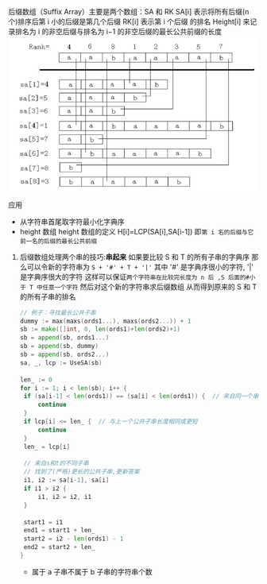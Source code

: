 后缀数组（Suffix Array）主要是两个数组：SA 和 RK
SA[i] 表示将所有后缀(n 个)排序后第 i 小的后缀是第几个后缀
RK[i] 表示第 i 个后缀 的排名
Height[i] 来记录排名为 i 的非空后缀与排名为 i−1 的非空后缀的最长公共前缀的长度
![](image/note/1651156168474.png)

应用

- 从字符串首尾取字符最小化字典序
- height 数组
  height 数组的定义
  H[i]=LCP(SA[i],SA[i-1])
  即`第 i 名的后缀与它前一名的后缀的最长公共前缀`

1. 后缀数组处理两个串的技巧:**串起来**
   如果要比较 S 和 T 的所有子串的字典序
   那么可以令新的字符串为 `S + '#' + T + '|'`
   其中 '#' 是字典序很小的字符, '|' 是字典序很大的字符
   这样可以保证`两个字符串在比较完长度为 n 后 ,S 后面的#小于 T 中任意一个字符`
   然后对这个新的字符串求后缀数组 从而得到原来的 S 和 T 的所有子串的排名

   ```go
   // 例子：寻找最长公共子串
   dummy := max(maxs(ords1...), maxs(ords2...)) + 1
   sb := make([]int, 0, len(ords1)+len(ords2)+1)
   sb = append(sb, ords1...)
   sb = append(sb, dummy)
   sb = append(sb, ords2...)
   sa, _, lcp := UseSA(sb)

   len_ := 0
   for i := 1; i < len(sb); i++ {
   	if (sa[i-1] < len(ords1)) == (sa[i] < len(ords1)) {  // 来自同一个串
   		continue
   	}
   	if lcp[i] <= len_ {  // 与上一个公共子串长度相同或更短
   		continue
   	}
   	len_ = lcp[i]

   	// 来自s和t的不同子串
   	// 找到了(严格)更长的公共子串,更新答案
   	i1, i2 := sa[i-1], sa[i]
   	if i1 > i2 {
   		i1, i2 = i2, i1
   	}

   	start1 = i1
   	end1 = start1 + len_
   	start2 = i2 - len(ords1) - 1
   	end2 = start2 + len_
   }
   ```

   - 属于 a 子串不属于 b 子串的字符串个数
